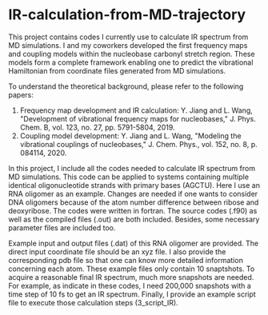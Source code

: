 # IR-calculation-from-MD-trajectory
This project contains codes I currently use to calculate IR spectrum from MD simulations.
I and my coworkers developed the first frequency maps and coupling models within the nucleobase carbonyl stretch region. These models form a complete framework enabling one to predict the vibrational Hamiltonian from coordinate files generated from MD simulations.

To understand the theoretical background, please refer to the following papers:
1. Frequency map development and IR calculation: Y. Jiang and L. Wang, "Development of vibrational frequency maps for nucleobases," J. Phys. Chem. B, vol. 123, no. 27, pp. 5791-5804, 2019.
2. Coupling model development: Y. Jiang and L. Wang, "Modeling the vibrational couplings of nucleobases," J. Chem. Phys., vol. 152, no. 8, p. 084114, 2020.

In this project, I include all the codes needed to calculate IR spectrum from MD simulations. This code can be applied to systems containing multiple identical oligonucleotide strands with primary bases (AGCTU). Here I use an RNA oligomer as an example. Changes are needed if one wants to consider DNA oligomers because of the atom number difference between ribose and deoxyribose. The codes were written in fortran. The source codes (.f90) as well as the compiled files (.out) are both included. Besides, some necessary parameter files are included too.

Example input and output files (.dat) of this RNA oligomer are provided. The direct input coordinate file should be an xyz file. I also provide the corresponding pdb file so that one can know more detailed information concerning each atom. These example files only contain 10 snaptshots. To acquire a reasonable final IR spectrum, much more snapshots are needed. For example, as indicate in these codes, I need 200,000 snapshots with a time step of 10 fs to get an IR spectrum. Finally, I provide an example script file to execute those calculation steps (3_script_IR).
